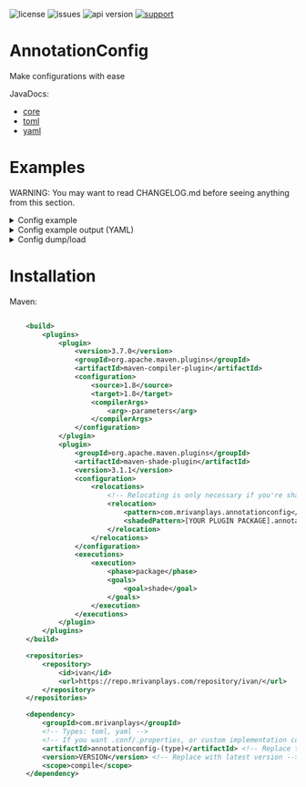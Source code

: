 ![license](https://img.shields.io/github/license/MrIvanPlays/AnnotationConfig.svg?style=for-the-badge)
![issues](https://img.shields.io/github/issues/MrIvanPlays/AnnotationConfig.svg?style=for-the-badge)
![api version](https://img.shields.io/maven-metadata/v?color=%20blue&label=latest%20version&metadataUrl=https%3A%2F%2Frepo.mrivanplays.com%2Frepository%2Fivan%2Fcom%2Fmrivanplays%2Fannotationconfig-core%2Fmaven-metadata.xml&style=for-the-badge)
[![support](https://img.shields.io/discord/493674712334073878.svg?colorB=Blue&logo=discord&label=Support&style=for-the-badge)](https://mrivanplays.com/discord)

# AnnotationConfig

Make configurations with ease

JavaDocs:
- [core](https://mrivanplays.com/javadocs/annotationconfig/core/com/mrivanplays/annotationconfig/core/package-summary.html)
- [toml](https://mrivanplays.com/javadocs/annotationconfig/toml/com/mrivanplays/annotationconfig/toml/package-summary.html)
- [yaml](https://mrivanplays.com/javadocs/annotationconfig/yaml/com/mrivanplays/annotationconfig/yaml/package-summary.html)

# Examples
WARNING: You may want to read CHANGELOG.md before seeing anything from this section.
<details><summary>Config example</summary>
<p>

```java
import com.mrivanplays.annotationconfig.core.annotations.ConfigObject;
import com.mrivanplays.annotationconfig.core.annotations.Ignore;
import com.mrivanplays.annotationconfig.core.annotations.Key;
import com.mrivanplays.annotationconfig.core.annotations.Max;
import com.mrivanplays.annotationconfig.core.annotations.Min;
import com.mrivanplays.annotationconfig.core.annotations.comment.Comment;
import com.mrivanplays.annotationconfig.core.serialization.DataObject;
import com.mrivanplays.annotationconfig.core.serialization.FieldTypeSerializer;
import java.lang.reflect.Field;
import java.util.Arrays;
import java.util.LinkedHashMap;
import java.util.List;
import java.util.Map;

@Comment("Generated by AnnotatedConfig v2.0.0")
@Comment("This is a config example for developers.")
public class ExampleAnnotatedConfig {

  @Comment("This value can only be between 1 and 3 ( 1 and 3 included )")
  @Min(minInt = 1)
  @Max(maxInt = 3)
  private int foo = 2;

  @Comment("This string cannot be longer than 20 characters ( spaces are included )")
  @Max(maxInt = 20)
  private String bar = "This is some string";

  @ConfigObject private MessagesSection messages = new MessagesSection();

  @Comment("All configurable messages")
  public static final class MessagesSection {

    @Key("no-permission")
    private String noPermission = "You don't have permission to perform this command";

    @Key("no-spamming")
    private String noSpamming = "You can't spam this";

    public String getNoPermission() {
      return noPermission;
    }

    public String getNoSpamming() {
      return noSpamming;
    }
  }

  @Ignore private String importantClass = "com.mrivanplays.something.Important"; // this is ignored

  @Comment("This is also going to be serialized as a config object,")
  @Comment("but it is much more controllable rather than @ConfigObject")
  private SomethingToSerialize serialize = new SomethingToSerialize("foo", 1, (byte) 0x2);

  public static final class SomethingToSerialize {

    private final String foo;
    private final int bar;
    private final byte baz;

    public SomethingToSerialize(String foo, int bar, byte baz) {
      this.foo = foo;
      this.bar = bar;
      this.baz = baz;
    }

    public String getFoo() {
      return foo;
    }

    public int getBar() {
      return bar;
    }

    public byte getBaz() {
      return baz;
    }
  }

  /**
   * This should be registered before calling the dump method for this annotated config using the
   * SerializerRegistry
   */
  public static final class SomethingToSerializeSerializer
      implements FieldTypeSerializer<SomethingToSerialize> {

    @Override
    public SomethingToSerialize deserialize(DataObject data, Field field) {
      return new SomethingToSerialize(
          data.get("foo").getAsString(), data.get("bar").getAsInt(), data.get("baz").getAsByte());
    }

    @Override
    public DataObject serialize(SomethingToSerialize value, Field field) {
      DataObject ret = new DataObject();
      ret.put("foo", value.getFoo());
      ret.put("bar", value.getBar());
      ret.put("baz", value.getBaz());
      return ret;
    }
  }

  @Comment("This cannot have a negative value")
  @Min(minDouble = 0)
  @Key("barxtwo") // you can also apply @Key to regular fields, not just in config objects
  private double baz = 0.2;

  @Comment("AnnotatedConfig can also read & write lists")
  @Key("foo-list")
  private List<String> fooList = Arrays.asList("This is", "a lore", "as an example", "for list");

  @Comment("Lists can be of all primitive types")
  @Key("bar-list")
  private List<Integer> barList = Arrays.asList(1, 2, 3, 4);

  @Comment("Same for maps, but a map can only be Map<String, Object>")
  @Comment("otherwise you will need another object")
  @Key("foo-map")
  private Map<String, Object> fooMap =
      new LinkedHashMap<String, Object>() {
        {
          put("foo", 1);
          put("bar", "This is a section value");
          put("baz", 3);
        }
      };

  @Comment("This doesn't have a serializer registered")
  @Comment("so it gets serialized by the default serializer")
  @Key("default-serializer-example")
  private DefaultSerializationExample defaultSerExample =
      new DefaultSerializationExample("bar", 1, 5.6);

  public static final class DefaultSerializationExample {

    private String foo;
    private int bar;
    private double baz;

    public DefaultSerializationExample(String foo, int bar, double baz) {
      this.foo = foo;
      this.bar = bar;
      this.baz = baz;
    }

    public String getFoo() {
      return foo;
    }

    public int getBar() {
      return bar;
    }

    public double getBaz() {
      return baz;
    }
  }

  public int getFoo() {
    return foo;
  }

  public String getBar() {
    return bar;
  }

  public MessagesSection getMessages() {
    return messages;
  }

  public String getImportantClass() {
    return importantClass;
  }

  public SomethingToSerialize getSerialize() {
    return serialize;
  }

  public double getBaz() {
    return baz;
  }

  public List<String> getFooList() {
    return fooList;
  }

  public List<Integer> getBarList() {
    return barList;
  }

  public Map<String, Object> getFooMap() {
    return fooMap;
  }

  public DefaultSerializationExample getDefaultSerExample() {
    return defaultSerExample;
  }
}

```
</p>
</details>
<details><summary>Config example output (YAML)</summary>
<p>
Keep in mind in order to show you all of the features of AnnotatedConfig, everything has been stuffed in 1 class. Don't forget that in Java you can do multiple classes ;) . Line count doesn't matter.

```yaml
# Generated by AnnotatedConfig v2.0.0
# This is a config example for developers.

# This value can only be between 1 and 3 ( 1 and 3 included )
foo: 2

# This string cannot be longer than 20 characters ( spaces are included )
bar: "This is some string"

# All configurable messages
messages:
  no-permission: "You don't have permission to perform this command"
  no-spamming: "You can't spam this"

# This is also going to be serialized as a config object,
# but it is much more controllable rather than @ConfigObject
serialize:
  foo: "foo"
  bar: 1
  baz: 2

# This cannot have a negative value
barxtwo: 0.2

# AnnotatedConfig can also read & write lists
foo-list:
  - "This is"
  - "a lore"
  - "as an example"
  - "for list"

# Lists can be of all primitive types
bar-list:
  - 1
  - 2
  - 3
  - 4

# Same for maps, but a map can only be Map<String, Object>
# otherwise you will need another object
foo-map:
  foo: 1
  bar: "This is a section value"
  baz: 3

# This doesn't have a serializer registered
# so it gets serialized by the default serializer
default-serializer-example:
  foo: "bar"
  bar: 1
  baz: 5.6


```

</p>
</details>
<details><summary>Config dump/load</summary>
<p>
Keep in mind these are the simplest examples

Base code for all examples:
```java
File file = // ...
SerializerRegistry serializerRegistry = SerializerRegistry.INSTANCE;
serializerRegistry.registerSerializer(ExampleAnnotatedConfig.SomethingToSerialize, new ExampleAnnotatedConfig.SomethingToSerializeSerializer());
ExampleAnnotatedConfig annotatedConfig = new ExampleAnnotatedConfig();
```

YAML example:
```java
YamlConfig.getConfigResolver().loadOrDump(anotatedConfig, file, /* loader settings */);
```

.conf/.properties example:
```java
PropertyConfig.getConfigResolver().loadOrDump(annotatedConfig, file, /* loader settings */);
```

TOML example:
```java
TomlConfig.getConfigResolver().loadOrDump(annotatedConfig, file, /* loader settings */);
```

Custom config type example:
```java
// all values specified in the builder should be for the specific config type
ConfigResolver configResolver = ConfigResolver.newBuilder()
    .withCommentPrefix("# ") // comment prefix for the config type
    .withValueWriter(/* insert value writer here */)
    .withValueReader(/* insert value reader here */)
    .shouldReverseFields(true /* should we reverse fields */)
    .build();

configResolver.loadOrDump(annotatedConfig, file, /* loader settings */);
```

</p>
</details>

# Installation

Maven:
```xml

    <build>
        <plugins>
            <plugin>
                <version>3.7.0</version>
                <groupId>org.apache.maven.plugins</groupId>
                <artifactId>maven-compiler-plugin</artifactId>
                <configuration>
                    <source>1.8</source>
                    <target>1.8</target>
                    <compilerArgs>
                        <arg>-parameters</arg>
                    </compilerArgs>
                </configuration>
            </plugin>
            <plugin>
                <groupId>org.apache.maven.plugins</groupId>
                <artifactId>maven-shade-plugin</artifactId>
                <version>3.1.1</version>
                <configuration>
                    <relocations>
                        <!-- Relocating is only necessary if you're shading for other library addition -->
                        <relocation>
                            <pattern>com.mrivanplays.annotationconfig</pattern>
                            <shadedPattern>[YOUR PLUGIN PACKAGE].annotationconfig</shadedPattern> <!-- Replace this -->
                        </relocation>
                    </relocations>
                </configuration>
                <executions>
                    <execution>
                        <phase>package</phase>
                        <goals>
                            <goal>shade</goal>
                        </goals>
                    </execution>
                </executions>
            </plugin>
        </plugins>
    </build>

    <repositories>
        <repository>
            <id>ivan</id>
            <url>https://repo.mrivanplays.com/repository/ivan/</url>
        </repository>
    </repositories>

    <dependency>
        <groupId>com.mrivanplays</groupId>
        <!-- Types: toml, yaml -->
        <!-- If you want .conf/.properties, or custom implementation configuration, you can set the type to core -->
        <artifactId>annotationconfig-(type)</artifactId> <!-- Replace type -->
        <version>VERSION</version> <!-- Replace with latest version -->
        <scope>compile</scope>
    </dependency>
```
